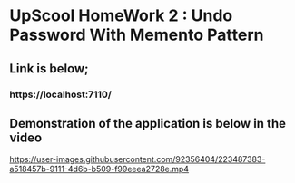 # UpScool HomeWork 2 : Undo Password With Memento Pattern
## Link is below;
### https://localhost:7110/

## Demonstration of the application is below in the video

https://user-images.githubusercontent.com/92356404/223487383-a518457b-9111-4d6b-b509-f99eeea2728e.mp4

